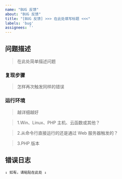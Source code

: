 ```yaml
---
name: "BUG 反馈"
about: "BUG 反馈"
title: "[BUG 反馈] >>> 在此处填写标题 <<<"
labels: 'bug'
assignees: ''
---
```

<!--注：在行末加两个空格即可强制换行-->

## 问题描述
> 在此处简单描述问题  

### 复现步骤
> 怎样再次触发同样的错误  

### 运行环境
> 越详细越好

> 1.Win、Linux、PHP 主机、云函数或其他？


> 2.从命令行直接运行的还是通过 Web 服务器触发的？


> 3.PHP 版本


## 错误日志
```
↓ 如有，请粘贴在此处 ↓

```

